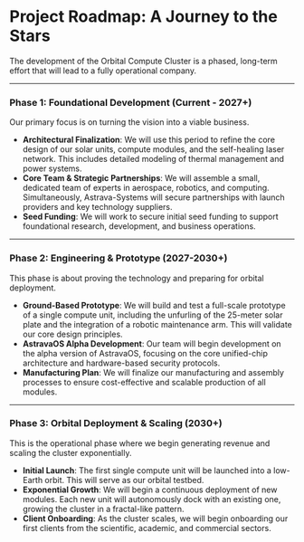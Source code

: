 # Project Roadmap: A Journey to the Stars

The development of the Orbital Compute Cluster is a phased, long-term effort that will lead to a fully operational company.

---

### **Phase 1: Foundational Development (Current - 2027+)**
Our primary focus is on turning the vision into a viable business.
* **Architectural Finalization**: We will use this period to refine the core design of our solar units, compute modules, and the self-healing laser network. This includes detailed modeling of thermal management and power systems.
* **Core Team & Strategic Partnerships**: We will assemble a small, dedicated team of experts in aerospace, robotics, and computing. Simultaneously, Astrava-Systems will secure partnerships with launch providers and key technology suppliers.
* **Seed Funding**: We will work to secure initial seed funding to support foundational research, development, and business operations.

---

### **Phase 2: Engineering & Prototype (2027-2030+)**
This phase is about proving the technology and preparing for orbital deployment.
* **Ground-Based Prototype**: We will build and test a full-scale prototype of a single compute unit, including the unfurling of the 25-meter solar plate and the integration of a robotic maintenance arm. This will validate our core design principles.
* **AstravaOS Alpha Development**: Our team will begin development on the alpha version of AstravaOS, focusing on the core unified-chip architecture and hardware-based security protocols.
* **Manufacturing Plan**: We will finalize our manufacturing and assembly processes to ensure cost-effective and scalable production of all modules.

---

### **Phase 3: Orbital Deployment & Scaling (2030+)**
This is the operational phase where we begin generating revenue and scaling the cluster exponentially.
* **Initial Launch**: The first single compute unit will be launched into a low-Earth orbit. This will serve as our orbital testbed.
* **Exponential Growth**: We will begin a continuous deployment of new modules. Each new unit will autonomously dock with an existing one, growing the cluster in a fractal-like pattern.
* **Client Onboarding**: As the cluster scales, we will begin onboarding our first clients from the scientific, academic, and commercial sectors.
